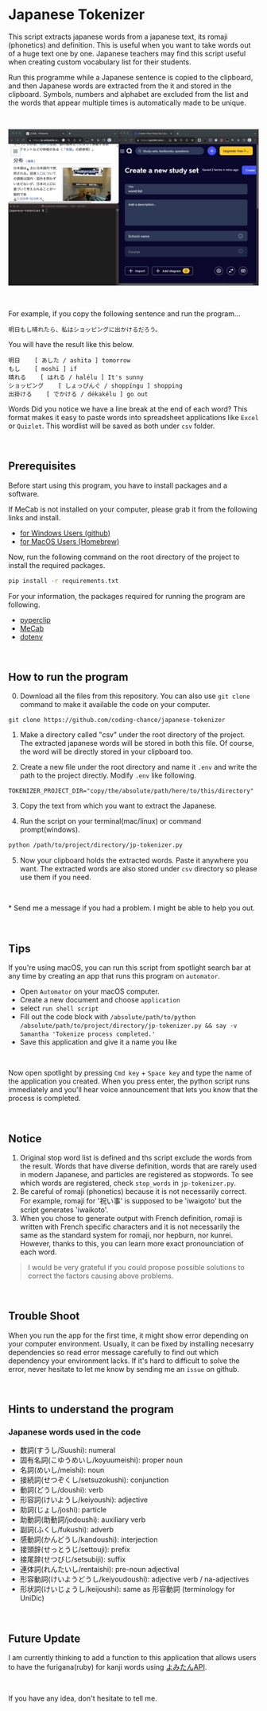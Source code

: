 # Japanese Tokenizer
This script extracts japanese words from a japanese text, its romaji (phonetics) and definition.
This is useful when you want to take words out of a huge text one by one.
Japanese teachers may find this script useful when creating custom vocabulary list for their students.

Run this programme while a Japanese sentence is copied to the clipboard, and then Japanese words are extracted from the it and stored in the clipboard. Symbols, numbers and alphabet are excluded from the list and the words that appear multiple times is automatically made to be unique.

<br>

![demo-gif](https://github.com/coding-chance/japanese-tokenizer/blob/master/image/japanese-tokenizer.gif?raw=true)

<br>

For example, if you copy the following sentence and run the program...

```
明日もし晴れたら、私はショッピングに出かけるだろう。
```

You will have the result like this below.

```
明日    [ あした / ashïta ] tomorrow
もし    [ moshï ] if
晴れる    [ はれる / halélu ] It's sunny
ショッピング    [ しょっぴんぐ / shoppïngu ] shopping
出掛ける    [ でかける / dékakélu ] go out
```

Words Did you notice we have a line break at the end of each word? This format makes it easy to paste words into spreadsheet applications like `Excel` or `Quizlet`. This wordlist will be saved as both under `csv` folder.

<br>

## Prerequisites
Before start using this program, you have to install packages and a software. 

If MeCab is not installed on your computer, please grab it from the following links and install.
* [for Windows Users (github)](https://github.com/ikegami-yukino/mecab/releases)
* [for MacOS Users (Homebrew)](https://formulae.brew.sh/formula/mecab)


Now, run the following command on the root directory of the project to install the required packages.

```bash
pip install -r requirements.txt
```



For your information, the packages required for running the program are following.
- [pyperclip](https://pypi.org/project/pyperclip/)
- [MeCab](https://github.com/SamuraiT/mecab-python3)
- [dotenv](https://pypi.org/project/python-dotenv/)

<br>

## How to run the program
0. Download all the files from this repository. You can also use `git clone` command to make it available the code on your computer.
```
git clone https://github.com/coding-chance/japanese-tokenizer
```

1. Make a directory called "csv" under the root directory of the project. The extracted japanese words will be stored in both this file. Of course, the word will be directly stored in your clipboard too.

2. Create a new file under the root directory and name it `.env` and write the path to the project directly. Modify `.env` like following.
```.env
TOKENIZER_PROJECT_DIR="copy/the/absolute/path/here/to/this/directory"
```

3. Copy the text from which you want to extract the Japanese.

4. Run the script on your terminal(mac/linux) or command prompt(windows).
```bash
python /path/to/project/directory/jp-tokenizer.py
```

5. Now your clipboard holds the extracted words. Paste it anywhere you want. The extracted words are also stored under `csv` directory so please use them if you need.

<br>

\* Send me a message if you had a problem. I might be able to help you out.
 
<br>

## Tips
If you're using macOS, you can run this script from spotlight search bar at any time by creating an app that runs this program on `automator`.

* Open `Automator` on your macOS computer.
* Create a new document and choose `application`
* select `run shell script`
* Fill out the code block with `/absolute/path/to/python /absolute/path/to/project/directory/jp-tokenizer.py && say -v Samantha 'Tokenize process completed.'`
* Save this application and give it a name you like

<br>

Now open spotlight by pressing `Cmd key` + `Space key` and type the name of the application you created. When you press enter, the python script runs immediately and you'll hear voice announcement that lets you know that the process is completed.

<br>

## Notice
1. Original stop word list is defined and ths script exclude the words from the result. Words that have diverse definition, words that are rarely used in modern Japanese, and particles are registered as stopwords. To see which words are registered, check `stop_words` in `jp-tokenizer.py`.
2. Be careful of romaji (phonetics) because it is not necessarily correct. For example, romaji for '祝い事' is supposed to be 'iwaigoto' but the script generates 'iwaikoto'.
3. When you chose to generate output with French definition, romaji is written with French specific characters and it is not necessarily the same as the standard system for romaji, nor hepburn, nor kunrei. However, thanks to this, you can learn more exact pronounciation of each word.

> I would be very grateful if you could propose possible solutions to correct the factors causing above problems.

<br>

## Trouble Shoot
When you run the app for the first time, it might show error depending on your computer environment. Usually, it can be fixed by installing necesarry dependencies so read error message carefully to find out which dependency your environment lacks.
If it's hard to difficult to solve the error, never hesitate to let me know by sending me an `issue` on github.

<br>

## Hints to understand the program
### Japanese words used in the code
- 数詞(すうし/Suushi): numeral
- 固有名詞(こゆうめいし/koyuumeishi): proper noun
- 名詞(めいし/meishi): noun
- 接続詞(せつぞくし/setsuzokushi): conjunction
- 動詞(どうし/doushi): verb
- 形容詞(けいようし/keiyoushi): adjective
- 助詞(じょし/joshi): particle
- 助動詞(助動詞/jodoushi): auxiliary verb
- 副詞(ふくし/fukushi): adverb
- 感動詞(かんどうし/kandoushi): interjection
- 接頭辞(せっとうじ/settouji): prefix
- 接尾辞(せつびじ/setsubiji): suffix
- 連体詞(れんたいし/rentaishi): pre-noun adjectival
- 形容動詞(けいようどうし/keiyoudoushi): adjective verb / na-adjectives
- 形状詞(けいじょうし/keijoushi): same as 形容動詞 (terminology for UniDic)

<br>

## Future Update
I am currently thinking to add a function to this application that allows users to have the furigana(ruby) for kanji words using [よみたんAPI](https://yomi-tan.jp/man/v1).

<br>

If you have any idea, don't hesitate to tell me.